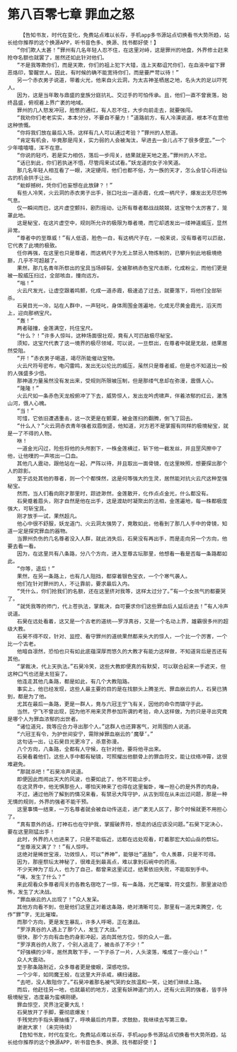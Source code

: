 # 第八百零七章 罪血之怒
        【告知书友，时代在变化，免费站点难以长存，手机app多书源站点切换看书大势所趋，站长给你推荐的这个换源APP，听书音色多、换源、找书都好使！】
       “你们欺人太甚！”罪州有几名年轻人忍不住，在这里对峙，这是罪州的地盘，外界修士赶来抢夺名额也就罢了，居然还如此针对他们。
       “不是我等欺你们，而是天欺，你们的祖上犯下大错，连上天都诅咒你们，在血液中留下罪恶烙印，警醒世人。因此，有时候的确不能宽待你们，而是要严苛以待！”
       另一个赤衣男子说道，带着火光，他来自火云洞，为太古神圣栖居之地，名头大的足以吓死人。
       因为，这是当年敢与鼎盛的皇族分庭抗礼、交过手的可怕传承。且，他们一直不曾衰落，始终昌盛，俯视着上界广袤的地域。
       罪州的几人怒发冲冠，脸憋的通红，有人忍不住，大步向前走去，就要强闯。
       “我劝你们老老实实，本本分分，不要自不量力！”道路前方，有人冷漠说道，根本不在意他这种愤慨。
       “你将我们放在最后入场，这样有几人可以通过考验？”罪州的人怒道。
       “肯定有机会，毕竟那是闯关，实力弱的人会被淘汰，早进去一会儿占不了很多便宜。”一个少年嘻嘻嘻，浑不在意。
       “你说的轻巧，若是实力相仿，落后一步闯关，结果就是天地之差。”罪州的人不忿。
       “话已到此，你们若执迷不悟，尽管闯来试试看。”妖龙道的女子冷笑道。
       那几名年轻人相互看了一眼，决定硬闯，他们也都不俗，为一族的天才，怎么会甘心将进仙古的机会拱手让出。
       “蚍蜉撼树，凭你们也妄想在此放肆？！”
       有些人冷笑，火云洞的赤衣男子出手，张口吐出一道赤霞，化成一柄尺子，爆发出无尽恐怖气息。
       仅一瞬间而已，这片虚空颤抖，剧烈摇动，让所有尊者都战战兢兢，这宝物个太厉害了，笼罩此地。
       这是秘宝，在这片虚空中，规则所允许的极限为尊者境，而它却透发出一缕神道威压，显然异常。
       “尊者中的至尊威！”有人低语，脸色一白，有这柄尺子在，一般来说，没有尊者可以匹敌，它代表了此境的极致。
       任你再强，在这里也只是尊者，而这柄尺子为无上禁忌人物炼制的，已攀升到此地极境绝巅，几乎不可超越了。
       果然，那几名青年所祭出的宝具当场碎裂，全被那柄赤色宝尺击断，化成粉尘，而他们更是被一股威压扫过，全部咳血，撞向远方。
       “嗡！”
       火云尺发光，让虚空跟着鸣颤，化成一道赤霞，极速追了过去，就要落下，将他们全部斩杀。
       石昊目光一冷，站在人群中，一声轻叱，身体周围金莲遍地，化成无尽黄金霞光，滔天而上，迎向那柄宝尺。
       “轰！”
       两者碰撞，金莲满空，托住宝尺。
       “什么？！”许多人惊叫，这种场面很壮观，竟有人可匹敌极尽秘宝。
       须知，这宝尺代表了这一境界的极尽领域，可以说，一旦祭出，在尊者中就是无敌，结果居然受阻。
       “开！”赤衣男子喝道，竭尽所能催动宝物。
       火云尺符号密布，电闪雷鸣，发出无以伦比的威压，虽然只是尊者威，但是也不知道比一般的人强盛多少倍。
       那神道力量虽然没有发出来，受规则所限被压制，但是那缕气息却在弥漫，震慑人心。
       “隆隆！”
       火云尺如一条赤色天龙般俯冲了下去，威势惊人，发出龙吟虎啸声，伴着浓郁的红云，激荡山河，慑人心魄。
       “当！”
       可惜，它依旧遭遇重击，这一次更是在颤栗，被金莲扫的翻腾，倒飞了回去。
       “什么人？”火云洞赤衣青年强者双眉倒竖，他知道，对方若不是掌握有同样的极境秘宝，就是一了不得的人物。
       咻！
       一道金光闪过，险些将他的头颅割下，一株金莲横过，斩下他一截发丝，并且罡风擦中了他，让他噗的一声咳出一口血。
       其他几人震动，跟他站在一起，严阵以待，并且取出一面骨镜，在这里映照，想要探出那个人的踪影。
       至于远处其他的尊者，则一个个都悚然，这是何等强大的生灵，居然能对抗火云尺这种至强秘宝。
       然而，当人们看向刚才那里时，踪迹渺然，金莲散开，化作点点金光，什么都没有。
       石昊蹙着眉头，刚才自然是他在出手，这是渡劫时凝聚出的法相，金莲遍地，每一株都极度强大，可斩宝具。
       刚才放手一试，果然超凡。
       他心中很不舒服，妖龙道门、火云洞太强势了，竟敢如此，他看到了那几人手中的骨镜，知道一定是探究罪血的器物。
       当罪州负伤的几名尊者没入人群，就此消失后，石昊没有再出手，而是走向另一个方向，他要去看一看。
       因为，在这里共有八条路，分八个方向，进入至尊古坛那里，他想看一看是否每一条路都如此。
       “你等，退后！”
       果然，在另一条路上，也有几人阻挡，都穿着银色宝衣，一个个寒气袭人。
       他们在针对罪州的人，不让靠前，要求最后入内。
       “凭什么，你们抢我们的名额，还在这里挤对我等，这样太过分了。”有一个女孩气的都要哭了。
       “就凭我等的师门，代上苍执法，掌裁决，自可要求你们这些罪血后人延后进去！”有人冷声说道。
       石昊在远处看着，这又是一个古老的道统——罗浮真谷，又是一个名动上界，雄霸很多州的超级大教。
       石昊不得不叹，针对、监控、看守罪州的道统果然都来头大的惊人，一个比一个厉害，一个比一个古老。
       他暗自凛然，恐怕也只有如此底蕴深厚而悠久的大教才有能力这样做，不知道背后是否还有其他。
       “掌裁决，代上天执法。”石昊冷笑，这些大教即便真的有默契，可以联合起来一手遮天，但这种口气也还是太狂妄了。
       他连走其他几条路，都是如此，有几个大教阻路。
       事实上，他已经发现，这些人最主要的目的是在找额头上腾圣光、罪血崩云的人，石昊已猜到，都是为了他。
       尤其在最后一条路，更是一群人，竟与六冠王宁飞有关，因他的命令而镇守于此。
       当然，宁飞不曾出现，因为他不用来灵界参加所谓的考验，命人这样做，为的只是寻出究竟是哪个人为罪血浓郁的出世者。
       “诸位道兄，我等应合力寻出那个人。”这群人也还算客气，对周围的人说道。
       “六冠王有令，为护世间安宁，需除掉罪血崩云的‘魔孽’。”
       这句话一出，让石昊目光更冷了，杀意弥漫。
       八个方向，八条路，全都有人守候，在针对他，要将他寻出来。
       石昊看着他们，这些人手中都有秘镜，可照耀出他额骨上的罪血符文，能让纹络冲霄，这很难避免。
       “那就杀吧！”石昊冷声说道。
       即便因此而闹出天大的风波，也要如此了，他不可能止步。
       在这灵界中，他无惧那些人，哪怕天神来了也得在这里匐卧，唯一担心的是外界的肉身。
       不过，通过他所了解到的情况来看，有禁忌大阵守护，从古到现在从未出过问题，那是一种无情的规则，外界的强者不能干预。
       这里事情一结束，一万名尊者就会被自动传送走，进广袤无人区了，那个时候就更不用担心了。
       “真有意外的话，打神石也在守护我，掌握破界符，想走的话应该没问题。”石昊下定决心，要在这里刚猛出手！
       此时，外界的人也进来了，只是不能临近，远都在远处观看，盯着那宏大如山岳的祭坛。
       “至尊液又满了？！”有人惊呼。
       这绝对是稀世宝液，功效惊人，可以“养神”，能够壮“道胎”，令人羡慕，只是不可得。
       因为，那座祭坛太神秘了，很难走到最高点，难以拿到石碗中的药液。
       不少天神为了后人，也为了自己，都曾来这里试过，结果依旧失败，不能取到手中。
       “咦，发生了什么？”
       来此观看众多尊者闯关的各教名宿吃了一惊，有一条路，光芒璀璨，符文盛烈，那里波动恐怖，发生了大决战。
       “罪血崩云的人出现了！”众人发呆。
       其他方向看不到，但是他们这里正对着这条路，绝对清晰可见，那里有一道光束腾空，化作“罪”字，无比璀璨。
       而那个方向，更是发生暴乱，许多人呼喝，正在激战。
       “罗浮真谷的人遇上了那个人，发生了大战。”
       很快，那个方向有血色的身影冲起，逃向其他方位，惊的众人一震。
       “罗浮真谷的人败了，个别人逃走了，被击杀了不少！”
       “好强横的少年，居然真敢下手，一下子杀了一片，人头滚落，堆成了一座小山！”
       众人大震动。
       至于那条路附近，众多尊者更是傻眼，深感吃惊。
       一个少年，如同魔王般，在这里大开杀戒，横扫诸敌。
       “去吧，没人敢阻你了。”石昊冲着那名被气哭的女孩温和一笑，让她们继续上路。
       而后，他赶往另一地，也就最初的地方，这里有妖神道门的人，还有火云洞的强者，皆手持极境秘宝，态度最为蛮横刚硬。
       罪血惊空，灵界注定要大乱！
       石昊放开了手脚，要彻底爆发！
       手残党的手指头要抽搐了，呼唤最后的月票，求鼓励，我继续去写第三章。
       谢谢大家！（未完待续）
       【告知书友，时代在变化，免费站点难以长存，手机app多书源站点切换看书大势所趋，站长给你推荐的这个换源APP，听书音色多、换源、找书都好使！】
